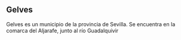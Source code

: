 ## Gelves

Gelves es un municipio de la provincia de Sevilla. Se encuentra en la comarca del Aljarafe, junto al río Guadalquivir
